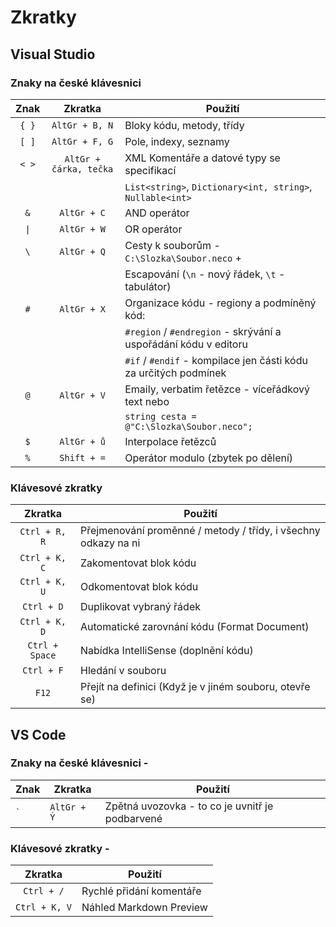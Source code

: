 # Zkratky

## Visual Studio

### Znaky na české klávesnici

| Znak | Zkratka | Použití |
|:----:|:----:|---------|
| `{ }` | `AltGr + B, N` | Bloky kódu, metody, třídy |
| `[ ]` | `AltGr + F, G` | Pole, indexy, seznamy |
| `< >` | `AltGr + čárka, tečka` | XML Komentáře a datové typy se specifikací  |
| | | `List<string>`, `Dictionary<int, string>`, `Nullable<int>` |
| `&` | `AltGr + C` | AND operátor |
| `\|` | `AltGr + W` | OR operátor |
| `\` | `AltGr + Q` | Cesty k souborům - `C:\Slozka\Soubor.neco` + |
| | | Escapování (`\n` - nový řádek, `\t` - tabulátor) |
| `#`| `AltGr + X` | Organizace kódu - regiony a podmíněný kód: |
| | | `#region` / `#endregion` - skrývání a uspořádání kódu v editoru |
| | | `#if` / `#endif` - kompilace jen části kódu za určitých podmínek |
| `@` | `AltGr + V` | Emaily, verbatim řetězce - víceřádkový text nebo |
| | | `string cesta = @"C:\Slozka\Soubor.neco";` |
| `$` | `AltGr + ů` | Interpolace řetězců |
| `%` | `Shift + =` | Operátor modulo (zbytek po dělení) |

### Klávesové zkratky

| Zkratka | Použití |
|:----:|------------|
| `Ctrl + R, R` | Přejmenování proměnné / metody / třídy, i všechny odkazy na ni |
| `Ctrl + K, C` | Zakomentovat blok kódu |
| `Ctrl + K, U` | Odkomentovat blok kódu |
| `Ctrl + D` | Duplikovat vybraný řádek |
| `Ctrl + K, D` | Automatické zarovnání kódu (Format Document) |
| `Ctrl + Space` | Nabídka IntelliSense (doplnění kódu) |
| `Ctrl + F` | Hledání v souboru |
| `F12` | Přejít na definici (Když je v jiném souboru, otevře se) |

## VS Code

### Znaky na české klávesnici -

| Znak | Zkratka | Použití |
|------|---------|---------|
| `` ` ``| `AltGr + Ý` | Zpětná uvozovka - to co je uvnitř je podbarvené |

### Klávesové zkratky -

| Zkratka | Použití |
|:----:|------------|
| `Ctrl + /` | Rychlé přidání komentáře |
| `Ctrl + K, V` | Náhled Markdown Preview |
